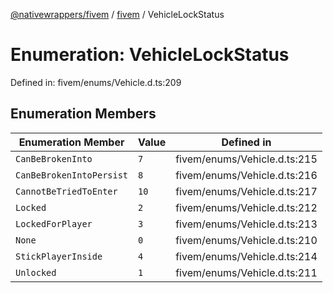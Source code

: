 [@nativewrappers/fivem](../../README.md) / [fivem](../README.md) / VehicleLockStatus

# Enumeration: VehicleLockStatus

Defined in: fivem/enums/Vehicle.d.ts:209

## Enumeration Members

| Enumeration Member | Value | Defined in |
| ------ | ------ | ------ |
| <a id="canbebrokeninto"></a> `CanBeBrokenInto` | `7` | fivem/enums/Vehicle.d.ts:215 |
| <a id="canbebrokenintopersist"></a> `CanBeBrokenIntoPersist` | `8` | fivem/enums/Vehicle.d.ts:216 |
| <a id="cannotbetriedtoenter"></a> `CannotBeTriedToEnter` | `10` | fivem/enums/Vehicle.d.ts:217 |
| <a id="locked"></a> `Locked` | `2` | fivem/enums/Vehicle.d.ts:212 |
| <a id="lockedforplayer"></a> `LockedForPlayer` | `3` | fivem/enums/Vehicle.d.ts:213 |
| <a id="none"></a> `None` | `0` | fivem/enums/Vehicle.d.ts:210 |
| <a id="stickplayerinside"></a> `StickPlayerInside` | `4` | fivem/enums/Vehicle.d.ts:214 |
| <a id="unlocked"></a> `Unlocked` | `1` | fivem/enums/Vehicle.d.ts:211 |

